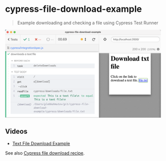 # cypress-file-download-example

> Example downloading and checking a file using Cypress Test Runner

![Text file download spec](./images/text-file.png)

## Videos

- [Text File Download Example](https://youtu.be/PvfCOn1lq9Y)

See also [Cypress file download recipe](https://github.com/cypress-io/cypress-example-recipes).
